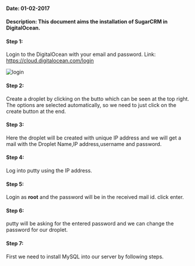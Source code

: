 #### Date: 01-02-2017
#### Description: This document aims the installation of SugarCRM in DigitalOcean.

#### Step 1:
  Login to the DigitalOcean with your email and password. Link: https://cloud.digitalocean.com/login
  
  ![login](https://cloud.githubusercontent.com/assets/22937653/22506035/4b15c88e-e8a4-11e6-83d5-c20b10862a85.PNG)
  
#### Step 2:
  Create a droplet by clicking on the butto which can be seen at the top right. The options are selected automatically, so we need to just click on the create button at the end.
  
#### Step 3:
  Here the droplet will be created with unique IP address and we will get a mail with the Droplet Name,IP address,username and password. 
  
#### Step 4:
  Log into putty using the IP address.
  
#### Step 5:
  Login as **root** and the password will be in the received mail id. click enter.
  
#### Step 6:
  putty will be asking for the entered password and we can change the password for our droplet.
  
#### Step 7:
  First we need to install MySQL into our server by following steps.
  
    
  
  
  
